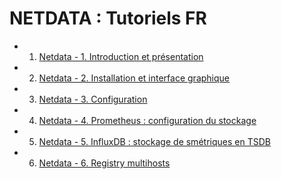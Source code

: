 # NETDATA : Tutoriels FR


- 1. [Netdata - 1. Introduction et présentation](https://www.youtube.com/watch?v=KV-Txi4ZGSY)
- 2. [Netdata - 2. Installation et interface graphique](https://www.youtube.com/watch?v=nts9WXxis2Q)
- 3. [Netdata - 3. Configuration](https://www.youtube.com/watch?v=XOzbNns8xB8)
- 4. [Netdata - 4. Prometheus : configuration du stockage](https://www.youtube.com/watch?v=EnW6UDIfWpU)
- 5. [Netdata - 5. InfluxDB : stockage de smétriques en TSDB](https://www.youtube.com/watch?v=TXRkPNJ2uxA)
- 6. [Netdata - 6. Registry multihosts](https://www.youtube.com/watch?v=cHOiNb0DRw8)
